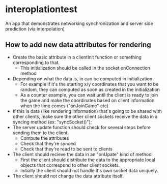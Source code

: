 # interoplationtest
An app that demonstrates networking synchronization and server side prediction (via interpolation)


## How to add new data attributes for rendering
* Create the basic attribute in a clientInit function or something corresponding to that.
    * This initialization should be called in the socket onConnection method
* Depending on what the data is, in can be computed in initialization
    * For example if it's the starting x/y coordinates that you want to be random, they can computed as soon as created in the initialization
    * As a counter example, you can wait until the client is ready to join the game and make the coordinates based on client information when the time comes ("onJoinGame" etc)
* If this is data (like rendering information) that's going to be shared with other clients, make sure the other client sockets receive the data in a syncing method (ex: "syncSocket()");
* The server update function should check for several steps before sending them to the client.
    * Compute the attributes
    * Check that they're synced
    * Check that they're read to be sent to clients
* The client should recieve the data in an "onUpate" kind of method
    * First the client should distribute the data to the appropriate local objects that correspond to other client sockets.
    * Initially the client should not handle it's own socket data uniquely.
* The client should not change the data attribute itself.

